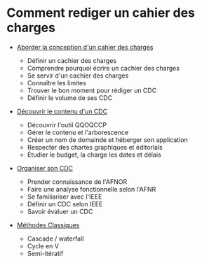 # Comment rediger un cahier des charges

- [Aborder la conception d'un cahier des charges](Start.md)
  - Définir un cachier des charges
  - Comprendre pourquoi écrire un cachier des charges
  - Se servir d'un cachier des charges
  - Connaître les limites
  - Trouver le bon moment pour rédiger un CDC
  - Définir le volume de ses CDC

- [Découvrir le contenu d'un CDC](Decouverte.md)
  - Découvrir l'outil QQOQCCP
  - Gérer le contenu et l'arborescence
  - Créer un nom de domainde et héberger son application
  - Respecter des chartes graphiques et éditorials
  - Étudier le budget, la charge les dates et délais

- [Organiser son CDC](Orga.md)
  - Prender connaissance de l'AFNOR
  - Faire une analyse fonctionnelle selon l'AFNR
  - Se familiariser avec l'IEEE
  - Définir un CDC selon IEEE
  - Savoir évaluer un CDC

- [Méthodes Classiques](Method.md)
  - Cascade / waterfall
  - Cycle en V
  - Semi-itératif
